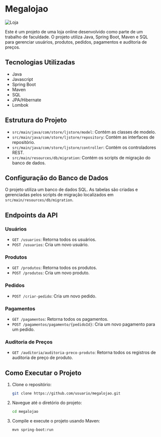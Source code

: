 # Megalojao


![Loja](https://i.imgur.com/ApcmZKO.png)

Este é um projeto de uma loja online desenvolvido como parte de um trabalho de faculdade. O projeto utiliza Java, Spring Boot, Maven e SQL para gerenciar usuários, produtos, pedidos, pagamentos e auditoria de preços.

## Tecnologias Utilizadas

- Java
- Javascript
- Spring Boot
- Maven
- SQL
- JPA/Hibernate
- Lombok

## Estrutura do Projeto

- `src/main/java/com/store/ljstore/model`: Contém as classes de modelo.
- `src/main/java/com/store/ljstore/repository`: Contém as interfaces de repositório.
- `src/main/java/com/store/ljstore/controller`: Contém os controladores REST.
- `src/main/resources/db/migration`: Contém os scripts de migração do banco de dados.

## Configuração do Banco de Dados

O projeto utiliza um banco de dados SQL. As tabelas são criadas e gerenciadas pelos scripts de migração localizados em `src/main/resources/db/migration`.

## Endpoints da API

### Usuários

- `GET /usuarios`: Retorna todos os usuários.
- `POST /usuarios`: Cria um novo usuário.

### Produtos

- `GET /produtos`: Retorna todos os produtos.
- `POST /produtos`: Cria um novo produto.

### Pedidos

- `POST /criar-pedido`: Cria um novo pedido.

### Pagamentos

- `GET /pagamentos`: Retorna todos os pagamentos.
- `POST /pagamentos/pagamento/{pedidoId}`: Cria um novo pagamento para um pedido.

### Auditoria de Preços

- `GET /auditoria/auditoria-preco-produto`: Retorna todos os registros de auditoria de preço de produto.

## Como Executar o Projeto

1. Clone o repositório:
    ```sh
    git clone https://github.com/usuario/megalojao.git
    ```
2. Navegue até o diretório do projeto:
    ```sh
    cd megalojao
    ```
3. Compile e execute o projeto usando Maven:
    ```sh
    mvn spring-boot:run


